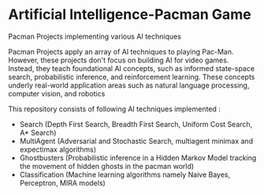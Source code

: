 # Artificial Intelligence-Pacman Game
Pacman Projects implementing various AI techniques

Pacman Projects apply an array of AI techniques to playing Pac-Man. However, these projects don't focus on building AI for video games. Instead, they teach foundational AI concepts, such as informed state-space search, probabilistic inference, and reinforcement learning. These concepts underly real-world application areas such as natural language processing, computer vision, and robotics

This repository consists of following AI techniques implemented :
- Search (Depth First Search, Breadth First Search, Uniform Cost Search, A* Search)
- MultiAgent (Adversarial and Stochastic Search, multiagent minimax and expectimax algorithms)
- Ghostbusters (Probabilistic inference in a Hidden Markov Model tracking the movement of hidden ghosts in the pacman world)
- Classification (Machine learning algorithms namely Naive Bayes, Perceptron, MIRA models)
